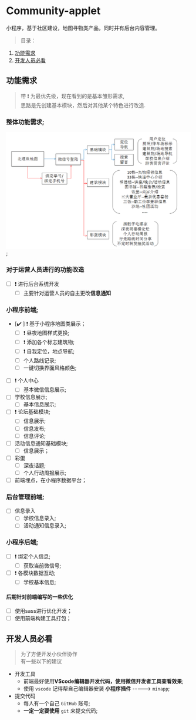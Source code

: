 # Community-applet
小程序，基于社区建设，地图寻物类产品，同时并有后台内容管理。

> 目录：

1. [功能需求](#功能需求)
2. [开发人员必看](#开发人员必看)

## 功能需求

> 带 ❗️ 为最优先级，现在看到的是基本雏形需求, <br>
> 思路是先创建基本模块，然后对其他某个特色进行改造.

### 整体功能需求;
![image](./readme-imgs/function.png);

### 对于运营人员进行的功能改造
- [ ] ❗️ 进行后台系统开发
    - [ ] 主要针对运营人员的自主更改**信息通知**

### 小程序前端;
- [✔️ ] ❗️ 基于小程序地图类展示；
    - [ ] ❗️ 昼夜地图样式更换;
    - [ ] ❗️ 添加各个标志建筑物;
    - [ ] ❗️ 自我定位，地点导航;
    - [ ]    个人路线记录;
    - [ ]    一键切换界面风格颜色;
- [ ] ❗️ 个人中心
    - [ ] 基本微信信息展示;
- [ ] 学校信息展示;
    - [ ] 基本信息展示;
- [ ] ❗️ 论坛基础模块;
    - [ ] 信息展示;
    - [ ] 信息发布;
    - [ ] 信息评论;
- [ ] 活动信息通知基础模块;
    - [ ] 信息展示；
- [ ] 彩蛋
    - [ ] 深夜话题;
    - [ ] 个人行动周报展示;
    
- [ ] 前端埋点，在小程序数据平台；

### 后台管理前端;
- [ ] 信息录入
    - [ ] 学校信息录入;
    - [ ] 活动通知信息录入;

### 小程序后端;
- [ ] ❗️ 绑定个人信息;
    - [ ] 获取当前微信号;
- [ ] ❗️ 各模块数据互动;
    - [ ] 学校基本信息;

#### 后期针对前端编写的一些优化
- [ ] 使用sass进行优化开发；
- [ ] 使用前端构建工具打包；

## 开发人员必看

> 为了方便开发小伙伴协作<br>
> 有一些以下的建议

- 开发工具
    + 前端最好使用**VScode编辑器开发代码，使用微信开发者工具查看效果**;
    + 使用 `vscode` 记得帮自己编辑器安装 **小程序插件** -----> `minapp`;
- 提交代码
    + 每人有一个自己 `GitHub` 账号;
    + **一定一定要使用** `git` 来提交代码;
